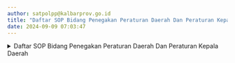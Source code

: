 ```yaml
---
author: satpolpp@kalbarprov.go.id
title: "Daftar SOP Bidang Penegakan Peraturan Daerah Dan Peraturan Kepala Daerah"
date: 2024-09-09 07:03:47
---
```


<details>
<summary>Daftar SOP Bidang Penegakan Peraturan Daerah Dan Peraturan Kepala Daerah</summary>
 
   <p><a href="/file/ZLBMsYNHhWGZfIQpOhob.pdf">75. SOP Kegiatan Non Yustisi Razia Terhadap PNS Pada Saat Jam Kerja</a></p>
   <p><a href="/file/ZLBMsYNHhWGZfIQpOhob.pdf">76. SOP Kegiatan Non Yustisi Razia Rokok</a></p>
   <p><a href="/file/ZLBMsYNHhWGZfIQpOhob.pdf">77. Razia Penegakkan dan Penertiban Tempat Hiburan Malam</a></p>
   <p><a href="/file/ZLBMsYNHhWGZfIQpOhob.pdf">78. SOP Razia Pajak Kendaraan Motor</a></p>
   <p><a href="/file/ZLBMsYNHhWGZfIQpOhob.pdf">79. SOP Penyidikan dan Penyelidikan79. SOP Penyidikan dan Penyelidikan</a></p>
   <p><a href="/file/ZLBMsYNHhWGZfIQpOhob.pdf">80. SOP Operasi Penegakan Peraturan Daerah dan Peraturan Kepala Daerah</a></p>


</details>
